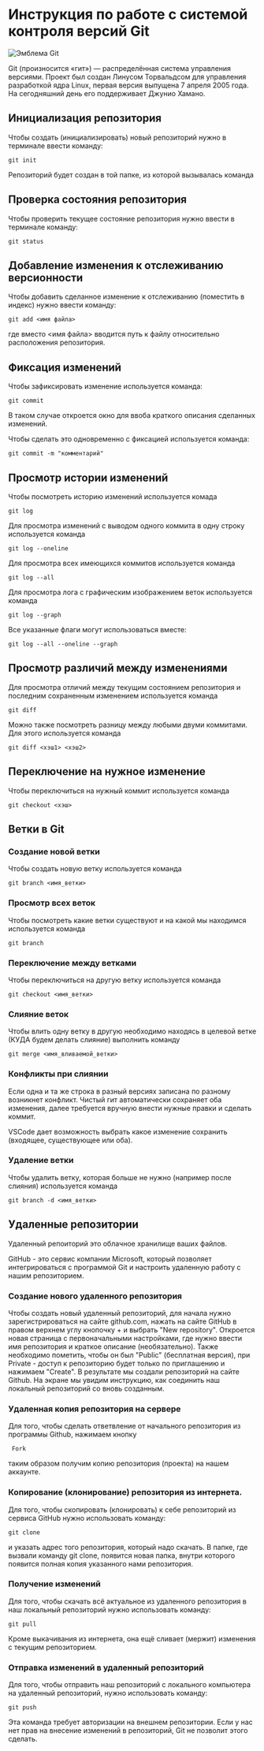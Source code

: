 # **Инструкция по работе с системой контроля версий Git**

![Эмблема Git](git.jpg)

Git (произносится «гит») — распределённая система управления версиями. Проект был создан Линусом Торвальдсом для управления разработкой ядра Linux, первая версия выпущена 7 апреля 2005 года. На сегодняшний день его поддерживает Джунио Хамано.

## Инициализация репозитория

Чтобы создать (инициализировать) новый репозиторий нужно в терминале ввести команду:

    git init

Репозиторий будет создан в той папке, из которой вызывалась команда

## Проверка состояния репозитория

Чтобы проверить текущее состояние репозитория нужно ввести в терминале команду:

    git status

## Добавление изменения к отслеживанию версионности

Чтобы добавить сделанное изменение к отслеживанию (поместить в индекс) нужно ввести команду:

    git add <имя файла>

где вместо <имя файла> вводится путь к файлу относительно расположения репозитория.

## Фиксация изменений

Чтобы зафиксировать изменение используется команда:

    git commit

В таком случае откроется окно для ввоба краткого описания сделанных изменений.

Чтобы сделать это одновременно с фиксацией используется команда:

    git commit -m "комментарий"

## Просмотр истории изменений

Чтобы посмотреть историю изменений используется комада

    git log

Для просмотра изменений с выводом одного коммита в одну строку используется команда

    git log --oneline

Для просмотра всех имеющихся коммитов используется команда

    git log --all

Для просмотра лога с графическим изображением веток используется команда

    git log --graph

Все указанные флаги могут использоваться вместе:

    git log --all --oneline --graph

## Просмотр различий между изменениями

Для просмотра отличий между текущим состоянием репозитория и последним сохраненным изменением используется команда

    git diff

Можно также посмотреть разницу между любыми двуми коммитами. Для этого используется команда

    git diff <хэш1> <хэш2>

## Переключение на нужное изменение

Чтобы переключиться на нужный коммит используется команда

    git checkout <хэш>

## Ветки в Git

### Создание новой ветки

Чтобы создать новую ветку используется команда

    git branch <имя_ветки>

### Просмотр всех веток

Чтобы посмотреть какие ветки существуют и на какой мы находимся используется команда

    git branch

### Переключение между ветками

Чтобы переключиться на другую ветку используется команда

    git checkout <имя_ветки>

### Слияние веток

Чтобы влить одну ветку в другую необходимо находясь в целевой ветке (КУДА будем делать слияние) выполнить команду

    git merge <имя_вливаемой_ветки>

### Конфликты при слиянии

Если одна и та же строка в разный версиях записана по разному возникнет конфликт.
Чистый гит автоматически сохраняет оба изменения, далее требуется вручную внести нужные правки и сделать коммит.

VSСode дает возможность выбрать какое изменение сохранить (входящее, существующее или оба).

### Удаление ветки

Чтобы удалить ветку, которая больше не нужно (например после слияния) используется команда

    git branch -d <имя_ветки>

## Удаленные репозитории

Удаленный репоиторий это облачное хранилище ваших файлов.

GitHub - это сервис компании Microsoft, который позволяет интегрироваться с программой Git и настроить удаленную работу с нашим репозиторием.

### Создание нового удаленного репозитория

Чтобы создать новый удаленный репозиторий, для начала нужно зарегистрироваться на сайте github.com, нажать на сайте GitHub в правом верхнем углу кнопочку + и выбрать "New repository".
Откроется новая страница с первоначальными настройками, где нужно ввести имя репозитория и краткое описание (необязательно). 
Также необходимо пометить, чтобы он был "Public" (бесплатная версия), при Private - доступ к репозиторию будет только по приглашению и нажимаем "Create".
В результате мы создали репозиторий на сайте Github. На экране мы увидим инструкцию, как соединить наш локальный репозиторий со вновь созданным.

### Удаленная копия репозитория на сервере

 Для того, чтобы сделать ответвление от начального репозитория из программы Github, нажимаем кнопку

	 Fork

таким образом получим копию репозитория (проекта) на нашем аккаунте.

### Копирование (клонирование) репозитория из интернета.

Для того, чтобы скопировать (клонировать) к себе репозиторий из сервиса GitHub нужно использовать команду:

	git clone

и указать адрес того репозитория, который надо скачать. 
В папке, где вызвали команду git clone, появится новая папка, внутри которого появится полная копия указанного нами репозитория.

### Получение изменений 

 Для того, чтобы скачать всё актуальное из удаленного репозитория в наш локальный репозиторий нужно использовать команду:

	git pull

Кроме выкачивания из интернета, она ещё сливает (мержит) изменения с текущим репозиторием.

### Отправка изменений в удаленный репозиторий

Для того, чтобы отправить наш репозиторий с локального компьютера на удаленный репозиторий, нужно использовать команду: 

	git push

Эта команда требует авторизации на внешнем репозитории. Если у нас нет прав на внесение изменений в репозиторий, Git не позволит этого сделать.


